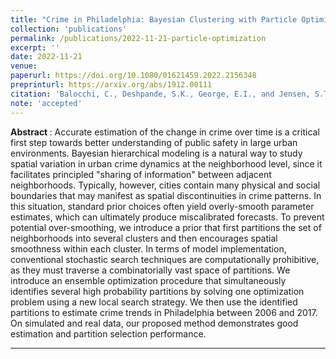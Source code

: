 ```yaml
---
title: "Crime in Philadelphia: Bayesian Clustering with Particle Optimization" 
collection: 'publications'
permalink: /publications/2022-11-21-particle-optimization
excerpt: ''
date: 2022-11-21
venue:
paperurl: https://doi.org/10.1080/01621459.2022.2156348 
preprinturl: https://arxiv.org/abs/1912.00111
citation: 'Balocchi, C., Deshpande, S.K., George, E.I., and Jensen, S.T. (2022). &quot;Crime in Philadelphia: Bayesian clustering  with particle optimization.&quot;<i> Journal of the American Statistical Association</i>'
note: 'accepted'
---
```

<b> Abstract </b> : 
Accurate estimation of the change in crime over time is a critical first step towards better understanding of public safety in large urban environments.
Bayesian hierarchical modeling is a natural way to study spatial variation in urban crime dynamics at the neighborhood level, since it facilitates principled "sharing of information" between adjacent neighborhoods. 
Typically, however, cities contain many physical and social boundaries that may manifest as spatial discontinuities in crime patterns.
In this situation, standard prior choices often yield overly-smooth parameter estimates, which can ultimately produce miscalibrated forecasts.
To prevent potential over-smoothing, we introduce a prior that first partitions the set of neighborhoods into several clusters and then encourages spatial smoothness within each cluster.
In terms of model implementation, conventional stochastic search techniques are computationally prohibitive, as they must traverse a combinatorially vast space of partitions.
We introduce an ensemble optimization procedure that simultaneously identifies several high probability partitions by solving one optimization problem using a new local search strategy.
We then use the identified partitions to estimate crime trends in Philadelphia between 2006 and 2017.
On simulated and real data, our proposed method demonstrates good estimation and partition selection performance.

---


